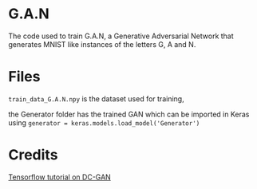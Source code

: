 # G.A.N
The code used to train G.A.N, a Generative Adversarial Network that generates MNIST like instances of the letters G, A and N.

# Files

`train_data_G.A.N.npy` is the dataset used for training,

the Generator folder has the trained GAN which can be imported in Keras using `generator = keras.models.load_model('Generator')`

# Credits 
[Tensorflow tutorial on DC-GAN](https://www.tensorflow.org/tutorials/generative/dcgan)
